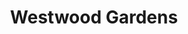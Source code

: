 ---
title: "Westwood Gardens"
url: /fayetteville/westwood-gardens-east-mission-boulevard/
shop: garden centre
---